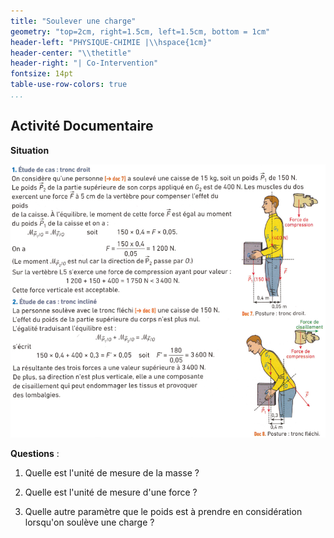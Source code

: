 ```yaml
---
title: "Soulever une charge"
geometry: "top=2cm, right=1.5cm, left=1.5cm, bottom = 1cm"
header-left: "PHYSIQUE-CHIMIE |\\hspace{1cm}"
header-center: "\\thetitle"
header-right: "| Co-Intervention"
fontsize: 14pt
table-use-row-colors: true
...
```




## Activité Documentaire

**Situation**

![crédit : édition Hachette](levage_colis_hachette.png)



**Questions** :

 1. Quelle est l'unité de mesure de la masse ?
   
 2. Quelle est l'unité de mesure d'une force ?
   
 3. Quelle autre paramètre que le poids est à prendre en considération lorsqu'on soulève une charge ?